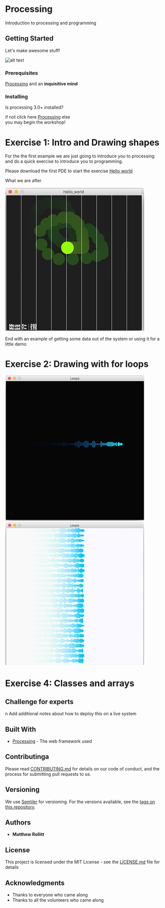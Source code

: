 # Processing

Introduction to processing and programming

## Getting Started

Let's make awesome stuff! 

![alt text](https://www.raspberrypi.org/app/uploads/2017/04/002_presSeries.jpg)

### Prerequisites

[Processing](https://processing.org/) and an **inquisitive mind**


### Installing

Is processing 3.0+ installed? 

if not click here 
	[Processing](https://processing.org/download) 
else 	
	you may begin the workshop! 

# Exercise 1: Intro and Drawing shapes

For the the first example we are just going to introduce you to processing and do a quick exercise to introduce you to programming. 

Please download the first PDE to start the exercise [Hello world](/Exercises/Hello_world/Hello_world.pde)

What we are after

![alt text](/Exercises/Images/exercise1.png)

End with an example of getting some data out of the system or using it for a little demo

# Exercise 2: Drawing with for loops

![alt text](/Exercises/Images/exercise2.png)
![alt text](/Exercises/Images/exercise2goal.png)

# Exercise 4: Classes and arrays
 
## Challenge for experts 
n
Add additional notes about how to deploy this on a live system

## Built With

* [Processing](https://processing.org/) - The web framework used

## Contributinga

Please read [CONTRIBUTING.md](https://gist.github.com/PurpleBooth/b24679402957c63ec426) for details on our code of conduct, and the process for submitting pull requests to us.

## Versioning

We use [SemVer](http://semver.org/) for versioning. For the versions available, see the [tags on this repository](https://github.com/your/project/tags). 

## Authors

* **Matthew Rollitt**

## License

This project is licensed under the MIT License - see the [LICENSE.md](LICENSE.md) file for details

## Acknowledgments

* Thanks to everyone who came along
* Thanks to all the volunteers who came along
